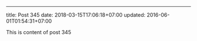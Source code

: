 ---
title: Post 345
date: 2018-03-15T17:06:18+07:00
updated: 2016-06-01T01:54:31+07:00

This is content of post 345